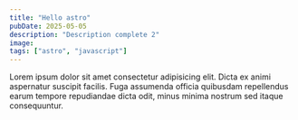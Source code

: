 ```yaml
---
title: "Hello astro"
pubDate: 2025-05-05
description: "Description complete 2"
image: 
tags: ["astro", "javascript"]
---
```


Lorem ipsum dolor sit amet consectetur adipisicing elit. Dicta ex animi aspernatur suscipit facilis. Fuga assumenda officia quibusdam repellendus earum tempore repudiandae dicta odit, minus minima nostrum sed itaque consequuntur.
